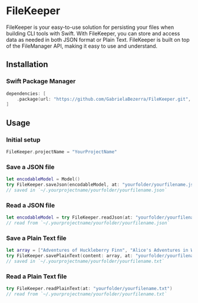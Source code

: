 # FileKeeper

FileKeeper is your easy-to-use solution for persisting your files when building CLI tools with Swift. With FileKeeper, you can store and access data as needed in both JSON format or Plain Text. FileKeeper is built on top of the FileManager API, making it easy to use and understand.

## Installation

### Swift Package Manager

```swift
dependencies: [
    .package(url: "https://github.com/GabrielaBezerra/FileKeeper.git", branch: "main")
]
```

## Usage

### Initial setup

```swift
FileKeeper.projectName = "YourProjectName"
```

### Save a JSON file

```swift
let encodableModel = Model()
try FileKeeper.saveJson(encodableModel, at: "yourfolder/yourfilename.json")
// saved in `~/.yourprojectname/yourfolder/yourfilename.json`
```

### Read a JSON file

```swift
let encodableModel = try FileKeeper.readJson(at: "yourfolder/yourfilename.json")
// read from `~/.yourprojectname/yourfolder/yourfilename.json`
```

### Save a Plain Text file

```swift
let array = ["Adventures of Huckleberry Finn", "Alice's Adventures in Wonderland", "Moby-Dick"]
try FileKeeper.savePlainText(content: array, at: "yourfolder/yourfilename.txt")
// saved in `~/.yourprojectname/yourfolder/yourfilename.txt`
```

### Read a Plain Text file

```swift
try FileKeeper.readPlainText(at: "yourfolder/yourfilename.txt")
// read from `~/.yourprojectname/yourfolder/yourfilename.txt`
```
